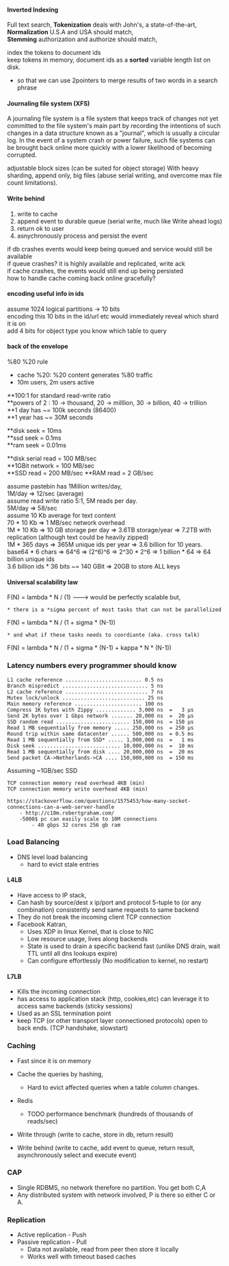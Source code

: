 #### Inverted Indexing
Full text search, 
**Tokenization** deals with John's, a state-of-the-art,  
**Normalization** U.S.A and USA should match,  
**Stemming** authorization and authorize should match,  

index the tokens to document ids  
keep tokens in memory, document ids as a **sorted** variable length list on disk.
  * so that we can use 2pointers to merge results of two words in a search phrase


#### Journaling file system (XFS)
A journaling file system is a file system that keeps track of changes not yet committed to the file system's main part by recording the intentions of such changes in a data structure known as a "journal", which is usually a circular log. In the event of a system crash or power failure, such file systems can be brought back online more quickly with a lower likelihood of becoming corrupted.

adjustable block sizes (can be suited for object storage)
With heavy sharding, append only, big files (abuse serial writing, and overcome max file count limitations).

#### Write behind
1. write to cache
2. append event to durable queue (serial write, much like Write ahead logs)
3. return ok to user
4. asnychronously process and persist the event

if db crashes events would keep being queued and service would still be available  
if queue crashes? it is highly available and replicated, write ack  
if cache crashes, the events would still end up being persisted  
how to handle cache coming back online gracefully?  

#### encoding useful info in ids

assume 1024 logical partitions -> 10 bits  
encoding this 10 bits in the id/url etc would immediately reveal which shard it is on  
add 4 bits for object type you know which table to query  

#### back of the envelope 

%80 %20 rule  
  * cache %20: %20 content generates %80 traffic  
  * 10m users, 2m users active  

**100:1 for standard read-write ratio  
**powers of 2 : 10 -> thousand, 20 -> milllion, 30 -> billion, 40 -> trillion  
**1 day has ~= 100k seconds (86400)  
**1 year has ~= 30M seconds

**disk seek = 10ms  
**ssd seek = 0.1ms  
**ram seek = 0.01ms  

**disk serial read = 100 MB/sec  
**1GBit network = 100 MB/sec  
**SSD read = 200 MB/sec
**RAM read = 2 GB/sec


assume pastebin has 1Million writes/day,  
1M/day => 12/sec (average)  
assume read write ratio 5:1, 5M reads per day.  
5M/day => 58/sec  
assume 10 Kb average for text content  
70 * 10 Kb => 1 MB/sec network overhead  
1M * 10 Kb => 10 GB storage per day => 3.6TB storage/year => 7.2TB with replication (although text could be heavily zipped)  
1M * 365 days => 365M unique ids per year => 3.6 billion for 10 years.  
base64 * 6 chars => 64^6 => (2^6)^6 => 2^30 * 2^6 => 1 billion * 64 => 64 billion unique ids  
3.6 billion ids * 36 bits ~= 140 GBit => 20GB to store ALL keys  




#### Universal scalability law
  F(N) = lambda * N / (1)      ---> would be perfectly scalable but,  
  
    * there is a *sigma percent of most tasks that can not be parallelized  
    
  F(N) = lambda * N / (1 + sigma * (N-1))  
  
    * and what if these tasks needs to coordiante (aka. cross talk)  
    
  F(N) = lambda * N / (1 + sigma * (N-1) + kappa * N * (N-1))  

### Latency numbers every programmer should know
    L1 cache reference ......................... 0.5 ns
    Branch mispredict ............................ 5 ns
    L2 cache reference ........................... 7 ns
    Mutex lock/unlock ........................... 25 ns
    Main memory reference ...................... 100 ns             
    Compress 1K bytes with Zippy ............. 3,000 ns  =   3 µs
    Send 2K bytes over 1 Gbps network ....... 20,000 ns  =  20 µs
    SSD random read ........................ 150,000 ns  = 150 µs
    Read 1 MB sequentially from memory ..... 250,000 ns  = 250 µs
    Round trip within same datacenter ...... 500,000 ns  = 0.5 ms
    Read 1 MB sequentially from SSD* ..... 1,000,000 ns  =   1 ms
    Disk seek ........................... 10,000,000 ns  =  10 ms
    Read 1 MB sequentially from disk .... 20,000,000 ns  =  20 ms
    Send packet CA->Netherlands->CA .... 150,000,000 ns  = 150 ms

Assuming ~1GB/sec SSD

    TCP connection memory read overhead 4KB (min)
    TCP connection memory write overhead 4KB (min)
    
    https://stackoverflow.com/questions/1575453/how-many-socket-connections-can-a-web-server-handle
        - http://c10m.robertgraham.com/
        -5000$ pc can easily scale to 10M connections
            - 40 gbps 32 cores 256 gb ram

### Load Balancing
* DNS level load balancing
  * hard to evict stale entries
#### L4LB
  * Have access to IP stack,
  * Can hash by source/dest x ip/port and protocol 5-tuple to (or any combination) consistently send same requests to same backend
  * They do not break the incoming client TCP connection
  * Facebook Katran, 
    * Uses XDP in linux Kernel, that is close to NIC
    * Low resource usage, lives along backends
    * State is used to drain a specific backend fast (unlike DNS drain, wait TTL until all dns lookups expire)
    * Can configure effortlessly (No modification to kernel, no restart)
    
#### L7LB
  * Kills the incoming connection
  * has access to application stack (http, cookies,etc) can leverage it to access same backends (sticky sessions)
  * Used as an SSL termination point
  * keep TCP (or other transport layer connectioned protocols) open to back ends. (TCP handshake, slowstart)
  

### Caching
* Fast since it is on memory
* Cache the queries by hashing, 
  * Hard to evict affected queries when a table column changes.
* Redis
  * TODO performance benchmark (hundreds of thousands of reads/sec)
  
* Write through (write to cache, store in db, return result)
* Write behind (write to cache, add event to queue, return result, asynchronously select and execute event)

### CAP
  * Single RDBMS, no network therefore no partition. You get both C,A
  * Any distributed system with network involved, P is there so either C or A.



### Replication
* Active replication - Push
* Passive replication - Pull
  * Data not available, read from peer then store it locally
  * Works well with timeout based caches
